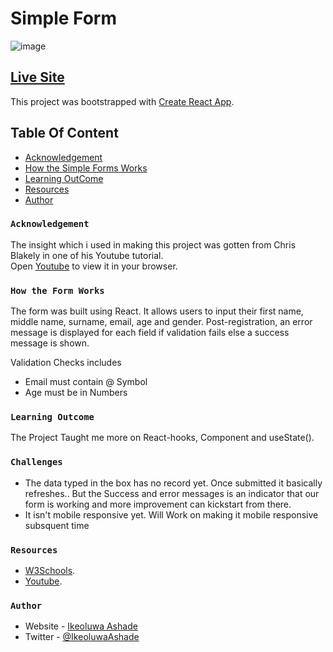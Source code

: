# Simple Form

![image](https://fabulous-entremet-fd89b3.netlify.app/)

## [Live Site](https://fabulous-entremet-fd89b3.netlify.app/)

This project was bootstrapped with [Create React App](https://github.com/facebook/create-react-app).

## Table Of Content

- [Acknowledgement](#Acknowledgement)
- [How the Simple Forms Works](#How-it-Works)
- [Learning OutCome](#Learning-OutCome)
- [Resources](#Resources)
- [Author](#Author)

### `Acknowledgement`

The insight which i used in making this project was gotten from Chris Blakely in one of his Youtube tutorial.\
Open [Youtube](https://youtu.be/8hU0I8rY4u4) to view it in your browser.

### `How the Form Works`
The form was built using React. It allows users to input their first name, middle name, surname, email, age and gender. Post-registration, an error message is displayed for each field if validation fails else a success message is shown.

Validation Checks includes
- Email must contain @ Symbol
- Age must be in Numbers

### `Learning Outcome`

The Project Taught me more on React-hooks, Component and useState().

### `Challenges`
- The data typed in the box has no record yet. Once submitted it basically refreshes.. But the Success  and error messages is an indicator that our form is working and more improvement can kickstart from there.
- It isn't mobile responsive yet. Will Work on making it mobile responsive subsquent time

### `Resources`

- [W3Schools](https://www.w3schools.com).
- [Youtube](https://youtu.be/8hU0I8rY4u4).



### `Author`

- Website - [Ikeoluwa Ashade](https://github.com/IkeoluwaAshade/)
- Twitter - [@IkeoluwaAshade](https://www.twitter.com/IkeoluwaAshade/)


